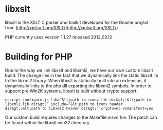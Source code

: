 # libxslt

libxslt is the XSLT C parser and toolkit developed for the Gnome project from
[http://xmlsoft.org/XSLT/](http://xmlsoft.org/XSLT/)

PHP currently uses version 1.1.27 released 2012.09.12

# Building for PHP

Due to the way we link libxslt and libxml2, we have our own custom libxslt
build. The change lies in the fact that we dynamically link the static libxslt
lib to the libxml2 library. When libxslt is statically built into an
extension, it dynamically links to the php dll exporting the libxml2 symbols.
In order to support pre Win2K systems, libxslt is built without crypto
support:

    cscript configure.js lib=”&lt;path to iconv lib dir&gt;;&lt;path to libxml2 lib dir&gt;” include=”&lt;path to iconv header dir&gt;;&lt;path to libxml2 header dir&gt;” crypto=no vcmanifest=yes

Our custom build requires changes to the Makefile.msvc file. The patch can be found within the
libxslt win32 directory.
